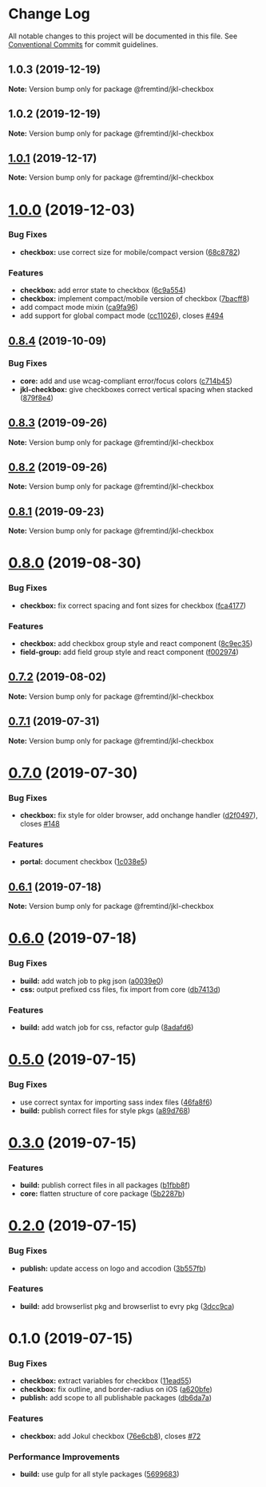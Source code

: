 # Change Log

All notable changes to this project will be documented in this file.
See [Conventional Commits](https://conventionalcommits.org) for commit guidelines.

## 1.0.3 (2019-12-19)

**Note:** Version bump only for package @fremtind/jkl-checkbox





## 1.0.2 (2019-12-19)

**Note:** Version bump only for package @fremtind/jkl-checkbox





## [1.0.1](https://github.com/fremtind/jokul/compare/@fremtind/jkl-checkbox@1.0.0...@fremtind/jkl-checkbox@1.0.1) (2019-12-17)

**Note:** Version bump only for package @fremtind/jkl-checkbox





# [1.0.0](https://github.com/fremtind/jokul/compare/@fremtind/jkl-checkbox@0.8.4...@fremtind/jkl-checkbox@1.0.0) (2019-12-03)


### Bug Fixes

* **checkbox:** use correct size for mobile/compact version ([68c8782](https://github.com/fremtind/jokul/commit/68c878227287009b9af1859a0421c41191fcc5d2))


### Features

* **checkbox:** add error state to checkbox ([6c9a554](https://github.com/fremtind/jokul/commit/6c9a5542721cf10b9221f2bd5371cf55e625bc3a))
* **checkbox:** implement compact/mobile version of checkbox ([7bacff8](https://github.com/fremtind/jokul/commit/7bacff8c5f82580907040cf31259ad098b9f31b4))
* add compact mode mixin ([ca9fa96](https://github.com/fremtind/jokul/commit/ca9fa96b7de2be50646af0cb444206c3eebcfc4a))
* add support for global compact mode ([cc11026](https://github.com/fremtind/jokul/commit/cc11026207dfef2a0b3b074b88e071783d2820fd)), closes [#494](https://github.com/fremtind/jokul/issues/494)





## [0.8.4](https://github.com/fremtind/jokul/compare/@fremtind/jkl-checkbox@0.8.3...@fremtind/jkl-checkbox@0.8.4) (2019-10-09)


### Bug Fixes

* **core:** add and use wcag-compliant error/focus colors ([c714b45](https://github.com/fremtind/jokul/commit/c714b45))
* **jkl-checkbox:** give checkboxes correct vertical spacing when stacked ([879f8e4](https://github.com/fremtind/jokul/commit/879f8e4))





## [0.8.3](https://github.com/fremtind/jokul/compare/@fremtind/jkl-checkbox@0.8.2...@fremtind/jkl-checkbox@0.8.3) (2019-09-26)

**Note:** Version bump only for package @fremtind/jkl-checkbox





## [0.8.2](https://github.com/fremtind/jokul/compare/@fremtind/jkl-checkbox@0.8.1...@fremtind/jkl-checkbox@0.8.2) (2019-09-26)

**Note:** Version bump only for package @fremtind/jkl-checkbox





## [0.8.1](https://github.com/fremtind/jokul/compare/@fremtind/jkl-checkbox@0.8.0...@fremtind/jkl-checkbox@0.8.1) (2019-09-23)

**Note:** Version bump only for package @fremtind/jkl-checkbox





# [0.8.0](https://github.com/fremtind/jokul/compare/@fremtind/jkl-checkbox@0.7.2...@fremtind/jkl-checkbox@0.8.0) (2019-08-30)


### Bug Fixes

* **checkbox:** fix correct spacing and font sizes for checkbox ([fca4177](https://github.com/fremtind/jokul/commit/fca4177))


### Features

* **checkbox:** add checkbox group style and react component ([8c9ec35](https://github.com/fremtind/jokul/commit/8c9ec35))
* **field-group:** add field group style and react component ([f002974](https://github.com/fremtind/jokul/commit/f002974))





## [0.7.2](https://github.com/fremtind/jokul/compare/@fremtind/jkl-checkbox@0.7.1...@fremtind/jkl-checkbox@0.7.2) (2019-08-02)

**Note:** Version bump only for package @fremtind/jkl-checkbox





## [0.7.1](https://github.com/fremtind/jokul/compare/@fremtind/jkl-checkbox@0.7.0...@fremtind/jkl-checkbox@0.7.1) (2019-07-31)

**Note:** Version bump only for package @fremtind/jkl-checkbox





# [0.7.0](https://github.com/fremtind/jokul/compare/@fremtind/jkl-checkbox@0.6.1...@fremtind/jkl-checkbox@0.7.0) (2019-07-30)


### Bug Fixes

* **checkbox:** fix style for older browser, add onchange handler ([d2f0497](https://github.com/fremtind/jokul/commit/d2f0497)), closes [#148](https://github.com/fremtind/jokul/issues/148)


### Features

* **portal:** document checkbox ([1c038e5](https://github.com/fremtind/jokul/commit/1c038e5))





## [0.6.1](https://github.com/fremtind/jokul/compare/@fremtind/jkl-checkbox@0.6.0...@fremtind/jkl-checkbox@0.6.1) (2019-07-18)

**Note:** Version bump only for package @fremtind/jkl-checkbox





# [0.6.0](https://github.com/fremtind/jokul/compare/@fremtind/jkl-checkbox@0.5.0...@fremtind/jkl-checkbox@0.6.0) (2019-07-18)


### Bug Fixes

* **build:** add watch job to pkg json ([a0039e0](https://github.com/fremtind/jokul/commit/a0039e0))
* **css:** output prefixed css files, fix import from core ([db7413d](https://github.com/fremtind/jokul/commit/db7413d))


### Features

* **build:** add watch job for css, refactor gulp ([8adafd6](https://github.com/fremtind/jokul/commit/8adafd6))





# [0.5.0](https://github.com/fremtind/jokul/compare/@fremtind/jkl-checkbox@0.3.0...@fremtind/jkl-checkbox@0.5.0) (2019-07-15)


### Bug Fixes

* use correct syntax for importing sass index files ([46fa8f6](https://github.com/fremtind/jokul/commit/46fa8f6))
* **build:** publish correct files for style pkgs ([a89d768](https://github.com/fremtind/jokul/commit/a89d768))





# [0.3.0](https://github.com/fremtind/jokul/compare/@fremtind/jkl-checkbox@0.2.0...@fremtind/jkl-checkbox@0.3.0) (2019-07-15)


### Features

* **build:** publish correct files in all packages ([b1fbb8f](https://github.com/fremtind/jokul/commit/b1fbb8f))
* **core:** flatten structure of core package ([5b2287b](https://github.com/fremtind/jokul/commit/5b2287b))





# [0.2.0](https://github.com/fremtind/jokul/compare/@fremtind/jkl-checkbox@0.1.0...@fremtind/jkl-checkbox@0.2.0) (2019-07-15)

### Bug Fixes

-   **publish:** update access on logo and accodion ([3b557fb](https://github.com/fremtind/jokul/commit/3b557fb))

### Features

-   **build:** add browserlist pkg and browserlist to evry pkg ([3dcc9ca](https://github.com/fremtind/jokul/commit/3dcc9ca))

# 0.1.0 (2019-07-15)

### Bug Fixes

-   **checkbox:** extract variables for checkbox ([11ead55](https://github.com/fremtind/jokul/commit/11ead55))
-   **checkbox:** fix outline, and border-radius on iOS ([a620bfe](https://github.com/fremtind/jokul/commit/a620bfe))
-   **publish:** add scope to all publishable packages ([db6da7a](https://github.com/fremtind/jokul/commit/db6da7a))

### Features

-   **checkbox:** add Jokul checkbox ([76e6cb8](https://github.com/fremtind/jokul/commit/76e6cb8)), closes [#72](https://github.com/fremtind/jokul/issues/72)

### Performance Improvements

-   **build:** use gulp for all style packages ([5699683](https://github.com/fremtind/jokul/commit/5699683))
